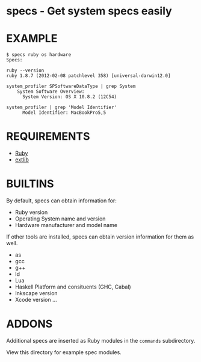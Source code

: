 # specs - Get system specs easily

# EXAMPLE

    $ specs ruby os hardware
    Specs:

    ruby --version
    ruby 1.8.7 (2012-02-08 patchlevel 358) [universal-darwin12.0]

    system_profiler SPSoftwareDataType | grep System
        System Software Overview:
          System Version: OS X 10.8.2 (12C54)

    system_profiler | grep 'Model Identifier'
          Model Identifier: MacBookPro5,5

# REQUIREMENTS

* [Ruby](http://www.ruby-lang.org/)
* [extlib](http://rubygems.org/gems/extlib)

# BUILTINS

By default, specs can obtain information for:

* Ruby version
* Operating System name and version
* Hardware manufacturer and model name

If other tools are installed, specs can obtain version information for them as well.

* as
* gcc
* g++
* ld
* Lua
* Haskell Platform and consituents (GHC, Cabal)
* Inkscape version
* Xcode version
...

# ADDONS

Additional specs are inserted as Ruby modules in the `commands` subdirectory.

View this directory for example spec modules.